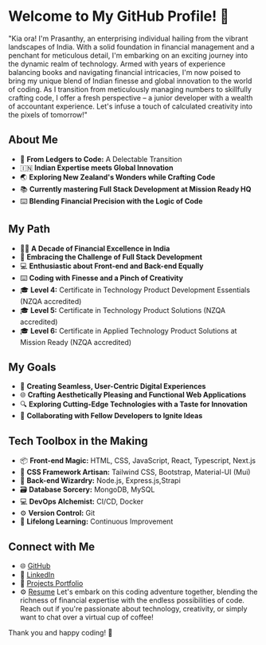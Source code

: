 # Welcome to My GitHub Profile! 👋

"Kia ora! I'm Prasanthy, an enterprising individual hailing from the vibrant landscapes of India. With a solid foundation in financial management and a penchant for meticulous detail, I'm embarking on an exciting journey into the dynamic realm of technology. Armed with years of experience balancing books and navigating financial intricacies, I'm now poised to bring my unique blend of Indian finesse and global innovation to the world of coding. As I transition from meticulously managing numbers to skillfully crafting code, I offer a fresh perspective – a junior developer with a wealth of accountant experience. Let's infuse a touch of calculated creativity into the pixels of tomorrow!"

## About Me
- 🥐 **From Ledgers to Code:** A Delectable Transition
- 🇮🇳 **Indian Expertise meets Global Innovation**
- 🌏 **Exploring New Zealand's Wonders while Crafting Code**
- 📚 **Currently mastering Full Stack Development at Mission Ready HQ**
- ⌨️ **Blending Financial Precision with the Logic of Code**

## My Path
- 👨‍🍳 **A Decade of Financial Excellence in India**
- 📜 **Embracing the Challenge of Full Stack Development**
- 💻 **Enthusiastic about Front-end and Back-end Equally**
- ⌨️ **Coding with Finesse and a Pinch of Creativity**
- 🎓 **Level 4:** Certificate in Technology Product Development Essentials (NZQA accredited)
- 🎓 **Level 5:** Certificate in Technology Product Solutions (NZQA accredited)
- 🎓 **Level 6:** Certificate in Applied Technology Product Solutions at Mission Ready (NZQA accredited)

## My Goals
- 🚀 **Creating Seamless, User-Centric Digital Experiences**
- 🌐 **Crafting Aesthetically Pleasing and Functional Web Applications**
- 🔍 **Exploring Cutting-Edge Technologies with a Taste for Innovation**
- 🤝 **Collaborating with Fellow Developers to Ignite Ideas**

## Tech Toolbox in the Making
- 📦 **Front-end Magic:** HTML, CSS, JavaScript, React, Typescript, Next.js
- 🎨 **CSS Framework Artisan:** Tailwind CSS, Bootstrap, Material-UI (Mui)
- 📡 **Back-end Wizardry:** Node.js, Express.js,Strapi
- 🗃️ **Database Sorcery:** MongoDB, MySQL
- 💻 **DevOps Alchemist:** CI/CD, Docker
- ⚙️ **Version Control:** Git
- 🚀 **Lifelong Learning:** Continuous Improvement

## Connect with Me
- 🌐 [GitHub](https://github.com/Prasanthyb)
- 👔 [LinkedIn](https://www.linkedin.com/in/prasanthy-bhaskaran-74ab1b2a3)
- 🚀 [Projects Portfolio](<https://portfolio.prasanthy.in/>)
- ⚙️ [Resume](https://drive.google.com/file/d/1CqVNetJP--KDKCEwoo0TcIjszanrdZ3b/view?usp=drive_link) 
Let's embark on this coding adventure together, blending the richness of financial expertise with the endless possibilities of code. Reach out if you're passionate about technology, creativity, or simply want to chat over a virtual cup of coffee!

Thank you and happy coding! 🚀
